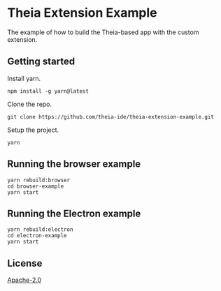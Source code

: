 # Theia Extension Example
The example of how to build the Theia-based app with the custom extension.

## Getting started

Install yarn.

    npm install -g yarn@latest

Clone the repo.

    git clone https://github.com/theia-ide/theia-extension-example.git

Setup the project.

    yarn

## Running the browser example

    yarn rebuild:browser
    cd browser-example
    yarn start

## Running the Electron example

    yarn rebuild:electron
    cd electron-example
    yarn start

## License

[Apache-2.0](LICENSE)
